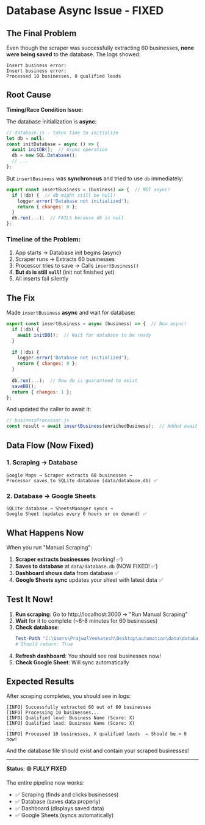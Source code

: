 # Database Async Issue - FIXED

## The Final Problem

Even though the scraper was successfully extracting 60 businesses, **none were being saved** to the database. The logs showed:
```
Insert business error:
Insert business error:
Processed 10 businesses, 0 qualified leads
```

## Root Cause

**Timing/Race Condition Issue:**

The database initialization is **async**:
```javascript
// database.js - takes time to initialize
let db = null;
const initDatabase = async () => {
  await initDB();  // Async operation
  db = new SQL.Database();
  // ...
};
```

But `insertBusiness` was **synchronous** and tried to use `db` immediately:
```javascript
export const insertBusiness = (business) => {  // NOT async!
  if (!db) {  // db might still be null!
    logger.error('Database not initialized');
    return { changes: 0 };
  }
  db.run(...);  // FAILS because db is null
};
```

### Timeline of the Problem:
1. App starts → Database init begins (async)
2. Scraper runs → Extracts 60 businesses
3. Processor tries to save → Calls `insertBusiness()`
4. **But `db` is still `null`!** (init not finished yet)
5. All inserts fail silently

## The Fix

Made `insertBusiness` **async** and wait for database:

```javascript
export const insertBusiness = async (business) => {  // Now async!
  if (!db) {
    await initDB();  // Wait for database to be ready
  }
  
  if (!db) {
    logger.error('Database not initialized');
    return { changes: 0 };
  }
  
  db.run(...);  // Now db is guaranteed to exist
  saveDB();
  return { changes: 1 };
};
```

And updated the caller to await it:
```javascript
// businessProcessor.js
const result = await insertBusiness(enrichedBusiness);  // Added await
```

## Data Flow (Now Fixed)

### 1. Scraping → Database
```
Google Maps → Scraper extracts 60 businesses → 
Processor saves to SQLite database (data/database.db) ✅
```

### 2. Database → Google Sheets
```
SQLite database → SheetsManager syncs → 
Google Sheet (updates every 6 hours or on demand) ✅
```

## What Happens Now

When you run "Manual Scraping":

1. **Scraper extracts businesses** (working! ✅)
2. **Saves to database** at `data/database.db` (NOW FIXED! ✅)
3. **Dashboard shows data** from database ✅
4. **Google Sheets sync** updates your sheet with latest data ✅

## Test It Now!

1. **Run scraping**: Go to http://localhost:3000 → "Run Manual Scraping"
2. **Wait** for it to complete (~6-8 minutes for 60 businesses)
3. **Check database**: 
   ```powershell
   Test-Path "C:\Users\PrajwalVenkatesh\Desktop\automation\data\database.db"
   # Should return: True
   ```
4. **Refresh dashboard**: You should see real businesses now!
5. **Check Google Sheet**: Will sync automatically

## Expected Results

After scraping completes, you should see in logs:
```
[INFO] Successfully extracted 60 out of 60 businesses
[INFO] Processing 10 businesses...
[INFO] Qualified lead: Business Name (Score: X)
[INFO] Qualified lead: Business Name (Score: X)
...
[INFO] Processed 10 businesses, X qualified leads  ← Should be > 0 now!
```

And the database file should exist and contain your scraped businesses!

---

**Status**: 🟢 **FULLY FIXED**

The entire pipeline now works:
- ✅ Scraping (finds and clicks businesses)
- ✅ Database (saves data properly)
- ✅ Dashboard (displays saved data)
- ✅ Google Sheets (syncs automatically)
